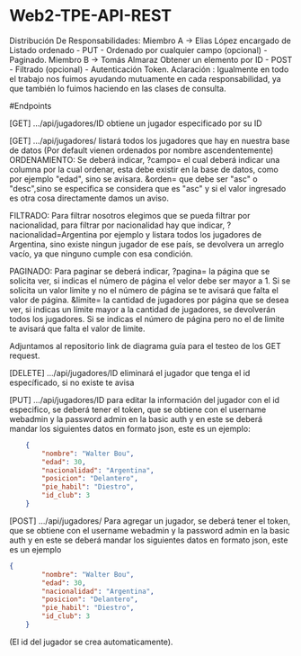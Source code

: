 # Web2-TPE-API-REST

Distribución De Responsabilidades:
Miembro A -> Elias López encargado de Listado ordenado - PUT - Ordenado por cualquier campo (opcional) - Paginado.
Miembro B -> Tomás Almaraz Obtener un elemento por ID - POST - Filtrado (opcional) - Autenticación Token.
Aclaración : Igualmente en todo el trabajo nos fuimos ayudando mutuamente en cada responsabilidad, ya que también lo fuimos haciendo en las clases de consulta.

#Endpoints

[GET] .../api/jugadores/ID obtiene un jugador especificado por su ID

[GET] .../api/jugadores/ listará todos los jugadores que hay en nuestra base de datos (Por default vienen ordenados por nombre ascendentemente)
ORDENAMIENTO: Se deberá indicar,
?campo= el cual deberá indicar una columna por la cual ordenar, esta debe existir en la base de datos, como por ejemplo "edad", sino se avisara.
&orden= que debe ser "asc" o "desc",sino se especifica se considera que es "asc" y si el valor ingresado es otra cosa directamente damos un aviso.

FILTRADO: Para filtrar nosotros elegimos que se pueda filtrar por nacionalidad, para filtrar por nacionalidad hay que indicar,
?nacionalidad=Argentina por ejemplo y listara todos los jugadores de Argentina, sino existe ningun jugador de ese país, se devolvera un arreglo vacío, ya que ninguno cumple con esa condición.

PAGINADO: Para paginar se deberá indicar,
?pagina= la página que se solicita ver, si indicas el número de página el velor debe ser mayor a 1. Si se solicita un valor limite y no el número de página se te avisará que falta el valor de página.
&limite= la cantidad de jugadores por página que se desea ver, si indicas un límite mayor a la cantidad de jugadores, se devolverán todos los jugadores. Si se indicas el número de página pero no el de limite te avisará que falta el valor de limite.

Adjuntamos al repositorio link de diagrama guía para el testeo de los GET request.

[DELETE] .../api/jugadores/ID eliminará el jugador que tenga el id específicado, si no existe te avisa

[PUT] .../api/jugadores/ID para editar la información del jugador con el id especifico, se deberá tener el token, que se obtiene con el username webadmin y la password admin en la basic auth y en este
se deberá mandar los siguientes datos en formato json, este es un ejemplo:

```json
    {
        "nombre": "Walter Bou",
        "edad": 30,
        "nacionalidad": "Argentina",
        "posicion": "Delantero",
        "pie_habil": "Diestro",
        "id_club": 3
    }
```
[POST] .../api/jugadores/   Para agregar un jugador,  se deberá tener el token, que se obtiene con el username webadmin y la password admin en la basic auth y en este se deberá mandar los siguientes datos en formato json, este es un ejemplo

```json
{
        "nombre": "Walter Bou",
        "edad": 30,
        "nacionalidad": "Argentina",
        "posicion": "Delantero",
        "pie_habil": "Diestro",
        "id_club": 3
    }
```
(El id del jugador se crea automaticamente).
